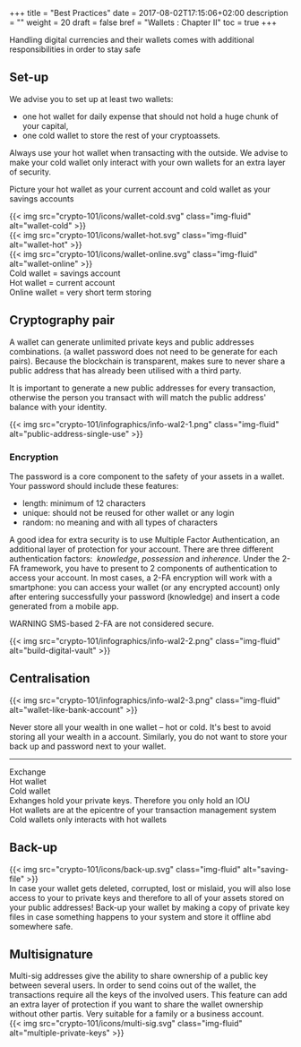+++
title = "Best Practices"
date = 2017-08-02T17:15:06+02:00
description = ""
weight = 20
draft = false
bref = "Wallets : Chapter II"
toc = true
+++



Handling digital currencies and their wallets comes with additional responsibilities in order to stay safe



## Set-up



We advise you to set up at least two wallets:

* one hot wallet for daily expense that should not hold a huge chunk of your capital,
* one cold wallet to store the rest of your cryptoassets.

Always use your hot wallet when transacting with the outside. We advise to make your cold wallet only interact with your own wallets for an extra layer of security.

Picture your hot wallet as your current account and cold wallet as your savings accounts




<div class="container">
  <div class="row">
    <div class="col">
     {{< img src="crypto-101/icons/wallet-cold.svg" class="img-fluid" alt="wallet-cold" >}}
    </div>
    <div class="col">
      {{< img src="crypto-101/icons/wallet-hot.svg" class="img-fluid" alt="wallet-hot" >}}
    </div>
    <div class="col">
      {{< img src="crypto-101/icons/wallet-online.svg" class="img-fluid" alt="wallet-online" >}}
    </div>
  </div>
   <div class="row">
    <div class="col">
      Cold wallet = savings account
    </div>
    <div class="col">
      Hot wallet = current account
    </div>
    <div class="col">
      Online wallet = very short term storing
    </div>
  </div>
</div>





## Cryptography pair



A wallet can generate unlimited private keys and public addresses combinations. (a wallet password does not need to be generate for each pairs). Because the blockchain is transparent, makes sure to never share a public address that has already been utilised with a third party.

It is important to generate a new public addresses for every transaction, otherwise the person you transact with will match the public address' balance with your identity.




{{< img src="crypto-101/infographics/info-wal2-1.png" class="img-fluid" alt="public-address-single-use" >}}




### Encryption


The password is a core component to the safety of your assets in a wallet. Your password should include these features:

* length: minimum of 12 characters
* unique: should not be reused for other wallet or any login
* random: no meaning and with all types of characters

A good idea for extra security is to use Multiple Factor Authentication, an additional layer of protection for your account. There are three different authentication factors:  _knowledge_, _possession_ and _inherence_. 
Under the 2-FA framework, you have to present to 2 components of authentication to access your account.
In most cases, a 2-FA encryption will work with a smartphone: you can access your wallet (or any encrypted account) only after entering successfully your password (knowledge) and insert a code generated from a mobile app.

WARNING SMS-based 2-FA are not considered secure.

{{< img src="crypto-101/infographics/info-wal2-2.png" class="img-fluid" alt="build-digital-vault" >}}





## Centralisation



{{< img src="crypto-101/infographics/info-wal2-3.png" class="img-fluid" alt="wallet-like-bank-account" >}}



Never store all your wealth in one wallet – hot or cold. It's best to avoid storing all your wealth in a account.
Similarly, you do not want to store your back up and password next to your wallet.




------



<div class="container">
  <div class="row">
    <div class="col">
     Exchange
    </div>
    <div class="col">
      Hot wallet
    </div>
    <div class="col">
      Cold wallet
    </div>
  </div>
   <div class="row">
    <div class="col">
    Exhanges hold your private keys. Therefore you only hold an IOU
    </div>
    <div class="col">
    Hot wallets are at the epicentre of your transaction management system
    </div>
    <div class="col">
    Cold wallets only interacts with hot wallets
    </div>
  </div>
</div>





## Back-up



<div class="container">
  <div class="row">
    <div class="col">
     {{< img src="crypto-101/icons/back-up.svg" class="img-fluid" alt="saving-file" >}}
    </div>
    <div class="col">
      In case your wallet gets deleted, corrupted, lost or mislaid, you will also lose access to your to private keys and therefore to all of your assets stored on your public addresses! 
Back-up your wallet by making a copy of private key files in case something happens to your system and store it offline abd somewhere safe.
    </div>
  </div>
</div>





## Multisignature



<div class="container">
  <div class="row">
    <div class="col">
     Multi-sig addresses give the ability to share ownership of a public key between several users. In order to send coins out of the wallet, the transactions require all the keys of the involved users.
This feature can add an extra layer of protection if you want to share the wallet ownership without other partis. Very suitable for a family or a business account.
    </div>
    <div class="col">
      {{< img src="crypto-101/icons/multi-sig.svg" class="img-fluid" alt="multiple-private-keys" >}}
    </div>
  </div>
</div>

